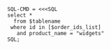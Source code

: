     SQL-CMD = <<<SQL
    select *
      from $tablename
     where id in [$order_ids_list]
       and product_name = "widgets"
    SQL;